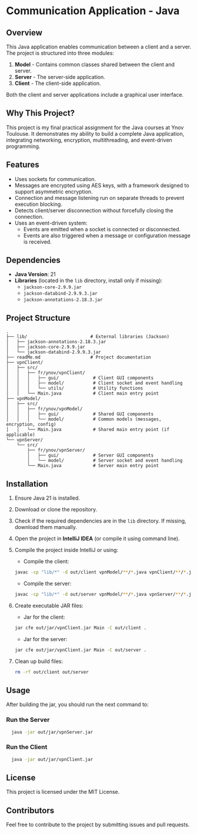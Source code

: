# Communication Application - Java

## Overview

This Java application enables communication between a client and a server. The project is structured into three modules:

1. **Model** - Contains common classes shared between the client and server.
2. **Server** - The server-side application.
3. **Client** - The client-side application.

Both the client and server applications include a graphical user interface.

## Why This Project?

This project is my final practical assignment for the Java courses at Ynov Toulouse. It demonstrates my ability to build a complete Java application, integrating networking, encryption, multithreading, and event-driven programming.

## Features

- Uses sockets for communication.
- Messages are encrypted using AES keys, with a framework designed to support asymmetric encryption.
- Connection and message listening run on separate threads to prevent execution blocking.
- Detects client/server disconnection without forcefully closing the connection.
- Uses an event-driven system:
    - Events are emitted when a socket is connected or disconnected.
    - Events are also triggered when a message or configuration message is received.

## Dependencies

- **Java Version**: 21
- **Libraries** (located in the `lib` directory, install only if missing):
    - `jackson-core-2.9.9.jar`
    - `jackson-databind-2.9.9.3.jar`
    - `jackson-annotations-2.18.3.jar`

## Project Structure

```
.
├── lib/                        # External libraries (Jackson)
│   ├── jackson-annotations-2.18.3.jar
│   ├── jackson-core-2.9.9.jar
│   └── jackson-databind-2.9.9.3.jar
├── readMe.md                   # Project documentation
├── vpnClient/
│   ├── src/
│   │   ├── fr/ynov/vpnClient/
│   │   │   ├── gui/             # Client GUI components
│   │   │   ├── model/           # Client socket and event handling
│   │   │   └── utils/           # Utility functions
│   │   └── Main.java            # Client main entry point
├── vpnModel/
│   ├── src/
│   │   ├── fr/ynov/vpnModel/
│   │   │   ├── gui/             # Shared GUI components
│   │   │   └── model/           # Common models (messages, encryption, config)
│   │   └── Main.java            # Shared main entry point (if applicable)
└── vpnServer/
    └── src/
        ├── fr/ynov/vpnServer/
        │   ├── gui/             # Server GUI components
        │   └── model/           # Server socket and event handling
        └── Main.java            # Server main entry point
```


## Installation

1. Ensure Java 21 is installed.

2. Download or clone the repository.

3. Check if the required dependencies are in the `lib` directory. If missing, download them manually.

4. Open the project in **IntelliJ IDEA** (or compile it using command line).

5. Compile the project inside IntelliJ or using:

    - Compile the client:

   ```sh
   javac -cp "lib/*" -d out/client vpnModel/**/*.java vpnClient/**/*.java 
   ```

    - Compile the server:

   ```sh
   javac -cp "lib/*" -d out/server vpnModel/**/*.java vpnServer/**/*.java 
   ```

6. Create executable JAR files:
    - Jar for the client: 
   ```sh
   jar cfe out/jar/vpnClient.jar Main -C out/client .
   ```
    - Jar for the server: 
   ```sh
   jar cfe out/jar/vpnClient.jar Main -C out/server .
   ```
7. Clean up build files:
   ```sh
   rm -rf out/client out/server
   ```
## Usage

After building the jar, you should run the next command to:

### Run the Server

```sh
  java -jar out/jar/vpnServer.jar
```

### Run the Client

```sh
  java -jar out/jar/vpnClient.jar
```

## License

This project is licensed under the MIT License.

## Contributors

Feel free to contribute to the project by submitting issues and pull requests.

